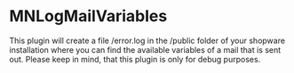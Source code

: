 # MNLogMailVariables

This plugin will create a file /error.log in the /public folder of your shopware installation where you can find the available variables of a mail that is sent out. Please keep in mind, that this plugin is only for debug purposes.
